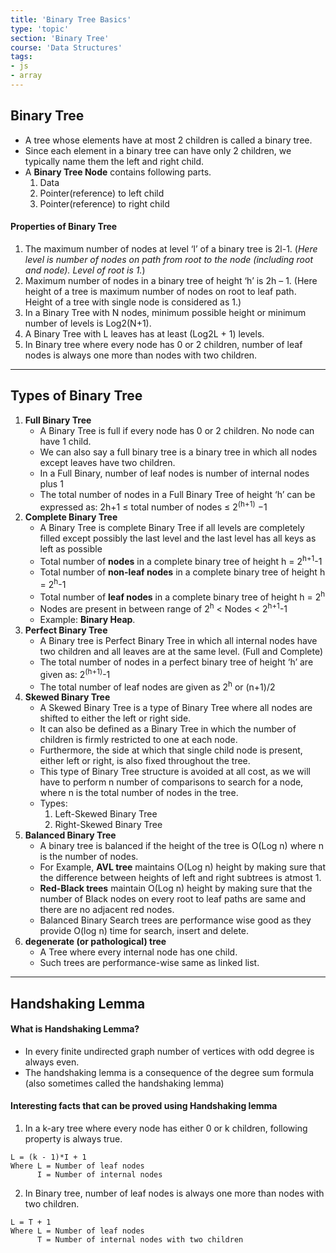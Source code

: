 ```yaml
---
title: 'Binary Tree Basics'
type: 'topic'
section: 'Binary Tree'
course: 'Data Structures'
tags:
- js
- array
---
```

## Binary Tree
- A tree whose elements have at most 2 children is called a binary tree.
- Since each element in a binary tree can have only 2 children, we typically name them the left and right child.
- A **Binary Tree Node** contains following parts.
  1. Data
  2. Pointer(reference) to left child
  3. Pointer(reference) to right child

#### Properties of Binary Tree
1. The maximum number of nodes at level ‘l’ of a binary tree is 2l-1. (_Here level is number of nodes on path from root to the node (including root and node). Level of root is 1._)
2. Maximum number of nodes in a binary tree of height ‘h’ is 2h – 1. (Here height of a tree is maximum number of nodes on root to leaf path. Height of a tree with single node is considered as 1.)
3. In a Binary Tree with N nodes, minimum possible height or minimum number of levels is Log2(N+1). 
4. A Binary Tree with L leaves has at least (Log2L + 1) levels.
5. In Binary tree where every node has 0 or 2 children, number of leaf nodes is always one more than nodes with two children.

---
## Types of Binary Tree
1. **Full Binary Tree** 
    - A Binary Tree is full if every node has 0 or 2 children. No node can have 1 child.
    - We can also say a full binary tree is a binary tree in which all nodes except leaves have two children.
    - In a Full Binary, number of leaf nodes is number of internal nodes plus 1
    - The total number of nodes in a Full Binary Tree of height ‘h’ can be expressed as: 2h+1 ≤ total number of nodes ≤ 2​<sup>(h+1)</sup>​​ −1
2. **Complete Binary Tree**
    - A Binary Tree is complete Binary Tree if all levels are completely filled except possibly the last level and the last level has all keys as left as possible
    - Total number of **nodes** in a complete binary tree of height h = 2<sup>h+1</sup>-1
    - Total number of **non-leaf nodes** in a complete binary tree of height h = 2<sup>h</sup>-1
    - Total number of **leaf nodes** in a complete binary tree of height h = 2<sup>h</sup>
    - Nodes are present in between range of 2<sup>​h</sup>​​ < Nodes < 2<sup>h+1</sup>-1
    - Example: **Binary Heap**.
3. **Perfect Binary Tree**
    - A Binary tree is Perfect Binary Tree in which all internal nodes have two children and all leaves are at the same level. (Full and Complete)
    - The total number of nodes in a perfect binary tree of height ‘h’ are given as: 2<sup>(h+1)</sup>-1
    - The total number of leaf nodes are given as 2<sup>h</sup> or (n+1)/2
4. **Skewed Binary Tree**​
    - A Skewed Binary Tree is a type of Binary Tree where all nodes are shifted to either the left or right side.
    - It can also be defined as a Binary Tree in which the number of children is firmly restricted to one at each node.
    - Furthermore, the side at which that single child node is present, either left or right, is also fixed throughout the tree.
    - This type of Binary Tree structure is avoided at all cost, as we will have to perform n number of comparisons to search for a node, where n is the total number of nodes in the tree.
    - Types:
        1. Left-Skewed Binary Tree
        2. Right-Skewed Binary Tree
​
5. **Balanced Binary Tree**
    - A binary tree is balanced if the height of the tree is O(Log n) where n is the number of nodes.
    - For Example, **AVL tree** maintains O(Log n) height by making sure that the difference between heights of left and right subtrees is atmost 1.
    - **Red-Black trees** maintain O(Log n) height by making sure that the number of Black nodes on every root to leaf paths are same and there are no adjacent red nodes.
    - Balanced Binary Search trees are performance wise good as they provide O(log n) time for search, insert and delete.
6. **degenerate (or pathological) tree**
    - A Tree where every internal node has one child.
    - Such trees are performance-wise same as linked list.

---
## Handshaking Lemma
#### What is Handshaking Lemma?
- In every finite undirected graph number of vertices with odd degree is always even.
- The handshaking lemma is a consequence of the degree sum formula (also sometimes called the handshaking lemma)

#### Interesting facts that can be proved using Handshaking lemma
1. In a k-ary tree where every node has either 0 or k children, following property is always true.
```
L = (k - 1)*I + 1
Where L = Number of leaf nodes
      I = Number of internal nodes  
```
2. In Binary tree, number of leaf nodes is always one more than nodes with two children.
```
L = T + 1
Where L = Number of leaf nodes
      T = Number of internal nodes with two children 
```

